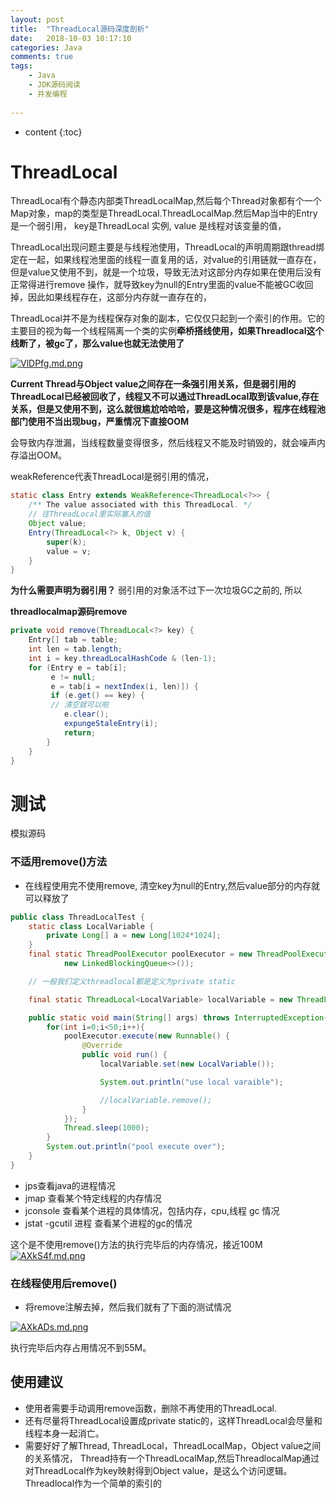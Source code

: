 ```yaml
---
layout: post
title:  "ThreadLocal源码深度剖析"
date:   2018-10-03 10:17:10
categories: Java
comments: true
tags:
    - Java
    - JDK源码阅读
    - 并发编程
   
---
```


* content
{:toc}

# ThreadLocal
ThreadLocal有个静态内部类ThreadLocalMap,然后每个Thread对象都有个一个Map对象，map的类型是ThreadLocal.ThreadLocalMap.然后Map当中的Entry 是一个弱引用， key是ThreadLocal 实例, value 是线程对该变量的值，

ThreadLocal出现问题主要是与线程池使用，ThreadLocal的声明周期跟thread绑定在一起，如果线程池里面的线程一直复用的话，对value的引用链就一直存在，但是value又使用不到，就是一个垃圾，导致无法对这部分内存如果在使用后没有正常得进行remove 操作，就导致key为null的Entry里面的value不能被GC收回掉，因此如果线程存在，这部分内存就一直存在的，


ThreadLocal并不是为线程保存对象的副本，它仅仅只起到一个索引的作用。它的主要目的视为每一个线程隔离一个类的实例**牵桥搭线使用，如果Threadlocal这个线断了，被gc了，那么value也就无法使用了** 

 [![VlDPfg.md.png](https://s2.ax1x.com/2019/05/31/VlDPfg.md.png)](https://imgchr.com/i/VlDPfg)

**Current Thread与Object value之间存在一条强引用关系，但是弱引用的ThreadLocal已经被回收了，线程又不可以通过ThreadLocal取到该value,存在关系，但是又使用不到，这么就很尴尬哈哈哈，要是这种情况很多，程序在线程池部门使用不当出现bug，严重情况下直接OOM**

会导致内存泄漏，当线程数量变得很多，然后线程又不能及时销毁的，就会噪声内存溢出OOM。


weakReference<ThreadLocal>代表ThreadLocal是弱引用的情况，

```java
static class Entry extends WeakReference<ThreadLocal<?>> {
    /** The value associated with this ThreadLocal. */
    // 往ThreadLocal里实际塞入的值
    Object value;
    Entry(ThreadLocal<?> k, Object v) {
        super(k);
        value = v;
    }
}
```

**为什么需要声明为弱引用？**
弱引用的对象活不过下一次垃圾GC之前的, 所以



**threadlocalmap源码remove**


```java
private void remove(ThreadLocal<?> key) {
    Entry[] tab = table;
    int len = tab.length;
    int i = key.threadLocalHashCode & (len-1);
    for (Entry e = tab[i];
         e != null;
         e = tab[i = nextIndex(i, len)]) {
         if (e.get() == key) {
         // 清空就可以啦
            e.clear();
            expungeStaleEntry(i);
            return;
        }
    }
}
```
# 测试
模拟源码

### 不适用remove()方法
- 在线程使用完不使用remove, 清空key为null的Entry,然后value部分的内存就可以释放了

```java
public class ThreadLocalTest {
    static class LocalVariable {
        private Long[] a = new Long[1024*1024];
    }
    final static ThreadPoolExecutor poolExecutor = new ThreadPoolExecutor(5, 5, 1, TimeUnit.MINUTES,
            new LinkedBlockingQueue<>());

    // 一般我们定义threadlocal都是定义为private static

    final static ThreadLocal<LocalVariable> localVariable = new ThreadLocal<LocalVariable>();

    public static void main(String[] args) throws InterruptedException{
        for(int i=0;i<50;i++){
            poolExecutor.execute(new Runnable() {
                @Override
                public void run() {
                    localVariable.set(new LocalVariable());

                    System.out.println("use local varaible");

                    //localVariable.remove();
                }
            });
            Thread.sleep(1000);
        }
        System.out.println("pool execute over");
    }
}
```

- jps查看java的进程情况
- jmap  查看某个特定线程的内存情况
- jconsole 查看某个进程的具体情况，包括内存，cpu,线程 gc 情况
- jstat -gcutil 进程 查看某个进程的gc的情况


这个是不使用remove()方法的执行完毕后的内存情况，接近100M
[![AXkS4f.md.png](https://s2.ax1x.com/2019/04/14/AXkS4f.md.png)](https://imgchr.com/i/AXkS4f)


### 在线程使用后remove()
- 将remove注解去掉，然后我们就有了下面的测试情况

[![AXkADs.md.png](https://s2.ax1x.com/2019/04/14/AXkADs.md.png)](https://imgchr.com/i/AXkADs)

执行完毕后内存占用情况不到55M。

## 使用建议

- 使用者需要手动调用remove函数，删除不再使用的ThreadLocal.
- 还有尽量将ThreadLocal设置成private static的，这样ThreadLocal会尽量和线程本身一起消亡。
- 需要好好了解Thread, ThreadLocal，ThreadLocalMap，Object value之间的关系情况， Thread持有一个ThreadLocalMap,然后ThreadlocalMap通过对ThreadLocal作为key映射得到Object value，是这么个访问逻辑。Threadlocal作为一个简单的索引的
                
